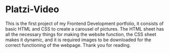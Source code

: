 # Platzi-Video
This is the first project of my Frontend Development portfolio, it consists of basic HTML and CSS to create a carousel of pictures.
The HTML sheet has all the necessary things for making the website function, the CSS sheet makes it dynamic, and it is required images to be downloaded for the correct functioning of the webpage. Thank you for reading.
